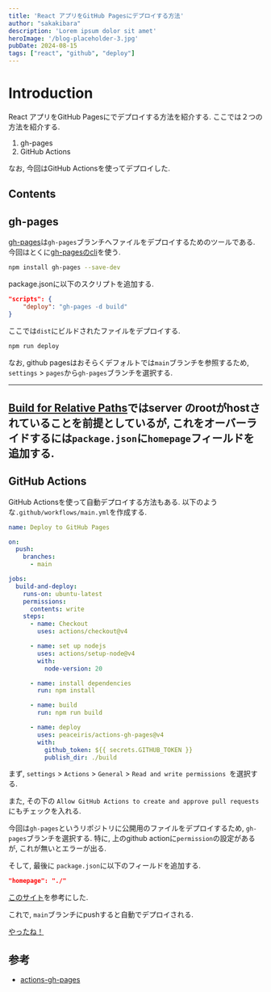 ```yaml
---
title: 'React アプリをGitHub Pagesにデプロイする方法'
author: "sakakibara"
description: 'Lorem ipsum dolor sit amet'
heroImage: '/blog-placeholder-3.jpg'
pubDate: 2024-08-15
tags: ["react", "github", "deploy"]
---
```


# Introduction
React アプリをGitHub Pagesにでデプロイする方法を紹介する.
ここでは２つの方法を紹介する.

1. gh-pages
1. GitHub Actions

なお, 今回はGitHub Actionsを使ってデプロイした.

## Contents
## gh-pages
[gh-pages](https://github.com/tschaub/gh-pages)は`gh-pages`ブランチへファイルをデプロイするためのツールである.
今回はとくに[gh-pagesのcli](https://github.com/tschaub/gh-pages?tab=readme-ov-file#command-line-utility)を使う.

```bash
npm install gh-pages --save-dev
```

package.jsonに以下のスクリプトを追加する.

```json
"scripts": {
    "deploy": "gh-pages -d build"
}
```
ここでは`dist`にビルドされたファイルをデプロイする.
```bash
npm run deploy
```

なお, github pagesはおそらくデフォルトでは`main`ブランチを参照するため,  
`settings` > `pages`から`gh-pages`ブランチを選択する.

---
[Build for Relative Paths](https://create-react-app.dev/docs/deployment/#building-for-relative-paths)ではserver のrootがhostされていることを前提としているが, これをオーバーライドするには`package.json`に`homepage`フィールドを追加する.
---

## GitHub Actions
GitHub Actionsを使って自動デプロイする方法もある.
以下のような`.github/workflows/main.yml`を作成する.

```yml
name: Deploy to GitHub Pages

on:
  push:
    branches:
      - main

jobs:
  build-and-deploy:
    runs-on: ubuntu-latest
    permissions:
      contents: write
    steps:
      - name: Checkout
        uses: actions/checkout@v4

      - name: set up nodejs
        uses: actions/setup-node@v4
        with:
          node-version: 20

      - name: install dependencies
        run: npm install

      - name: build
        run: npm run build

      - name: deploy
        uses: peaceiris/actions-gh-pages@v4
        with:
          github_token: ${{ secrets.GITHUB_TOKEN }}
          publish_dir: ./build
```


まず, 
`settings` > `Actions` > `General` > `Read and write permissions `を選択する.

また, その下の
`Allow GitHub Actions to create and approve pull requests`にもチェックを入れる.

今回は`gh-pages`というリポジトリに公開用のファイルをデプロイするため, `gh-pages`ブランチを選択する.
特に, 上のgithub actionに`permission`の設定があるが, これが無いとエラーが出る.

そして, 最後に 
`package.json`に以下のフィールドを追加する.

```json
"homepage": "./"
```

[このサイト](https://ufirst.jp/memo/2019/11/post-2331/)を参考にした.

これで, `main`ブランチにpushすると自動でデプロイされる.

[やったね！](https://sakakibara-yuuki.github.io/react_todo_list/)

## 参考
- [actions-gh-pages](https://github.com/peaceiris/actions-gh-pages?tab=readme-ov-file#%EF%B8%8F-first-deployment-with-github_token)

